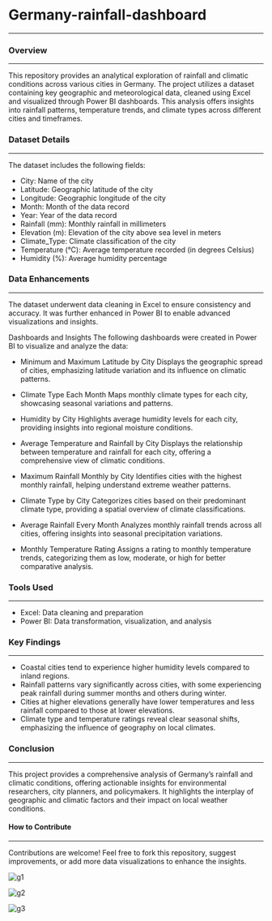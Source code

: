 # Germany-rainfall-dashboard
--- 
### Overview
---

This repository provides an analytical exploration of rainfall and climatic conditions across various cities in Germany. 
The project utilizes a dataset containing key geographic and meteorological data, cleaned using Excel and visualized through Power BI dashboards. 
This analysis offers insights into rainfall patterns, temperature trends, and climate types across different cities and timeframes.


### Dataset Details
---
The dataset includes the following fields:

* City: Name of the city
* Latitude: Geographic latitude of the city
* Longitude: Geographic longitude of the city
* Month: Month of the data record
* Year: Year of the data record
* Rainfall (mm): Monthly rainfall in millimeters
* Elevation (m): Elevation of the city above sea level in meters
* Climate_Type: Climate classification of the city
* Temperature (°C): Average temperature recorded (in degrees Celsius)
* Humidity (%): Average humidity percentage


### Data Enhancements
---
The dataset underwent data cleaning in Excel to ensure consistency and accuracy. It was further enhanced in Power BI to enable advanced visualizations and insights.

Dashboards and Insights
The following dashboards were created in Power BI to visualize and analyze the data:

* Minimum and Maximum Latitude by City
Displays the geographic spread of cities, emphasizing latitude variation and its influence on climatic patterns.

* Climate Type Each Month
Maps monthly climate types for each city, showcasing seasonal variations and patterns.

* Humidity by City
Highlights average humidity levels for each city, providing insights into regional moisture conditions.

* Average Temperature and Rainfall by City
Displays the relationship between temperature and rainfall for each city, offering a comprehensive view of climatic conditions.

* Maximum Rainfall Monthly by City
Identifies cities with the highest monthly rainfall, helping understand extreme weather patterns.

* Climate Type by City
Categorizes cities based on their predominant climate type, providing a spatial overview of climate classifications.

* Average Rainfall Every Month
Analyzes monthly rainfall trends across all cities, offering insights into seasonal precipitation variations.

* Monthly Temperature Rating
Assigns a rating to monthly temperature trends, categorizing them as low, moderate, or high for better comparative analysis.


### Tools Used
---
* Excel: Data cleaning and preparation
* Power BI: Data transformation, visualization, and analysis


### Key Findings
---
* Coastal cities tend to experience higher humidity levels compared to inland regions.
* Rainfall patterns vary significantly across cities, with some experiencing peak rainfall during summer months and others during winter.
* Cities at higher elevations generally have lower temperatures and less rainfall compared to those at lower elevations.
* Climate type and temperature ratings reveal clear seasonal shifts, emphasizing the influence of geography on local climates.


### Conclusion
---
This project provides a comprehensive analysis of Germany’s rainfall and climatic conditions, offering actionable insights for environmental researchers, city planners, and policymakers. 
It highlights the interplay of geographic and climatic factors and their impact on local weather conditions.


#### How to Contribute
---
Contributions are welcome! Feel free to fork this repository, suggest improvements, or add more data visualizations to enhance the insights.


![g1](https://github.com/user-attachments/assets/8defb0b5-e7ab-4f3e-b776-cb945a5c960b)

![g2](https://github.com/user-attachments/assets/2a04529d-510a-4280-bd9a-af7e8657b247)


![g3](https://github.com/user-attachments/assets/cfd17054-a304-43a3-bcd2-6e80dd5f4431)



